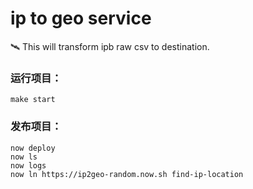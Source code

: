 # ip to geo service

 🛰 This will transform ipb raw csv to destination.

### 运行项目：
```shell
make start
```

### 发布项目：

```shell
now deploy
now ls
now logs
now ln https://ip2geo-random.now.sh find-ip-location
```
